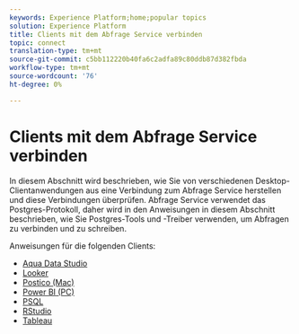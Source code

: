 ```yaml
---
keywords: Experience Platform;home;popular topics
solution: Experience Platform
title: Clients mit dem Abfrage Service verbinden
topic: connect
translation-type: tm+mt
source-git-commit: c5bb112220b40fa6c2adfa89c80ddb87d382fbda
workflow-type: tm+mt
source-wordcount: '76'
ht-degree: 0%

---
```



# Clients mit dem Abfrage Service verbinden

In diesem Abschnitt wird beschrieben, wie Sie von verschiedenen Desktop-Clientanwendungen aus eine Verbindung zum Abfrage Service herstellen und diese Verbindungen überprüfen. Abfrage Service verwendet das Postgres-Protokoll, daher wird in den Anweisungen in diesem Abschnitt beschrieben, wie Sie Postgres-Tools und -Treiber verwenden, um Abfragen zu verbinden und zu schreiben.

Anweisungen für die folgenden Clients:

- [Aqua Data Studio](./aqua-data-studio.md)
- [Looker](./looker.md)
- [Postico (Mac)](./postico.md)
- [Power BI (PC)](./power-bi.md)
- [PSQL](./psql.md)
- [RStudio](./rstudio.md)
- [Tableau](./tableau.md)
